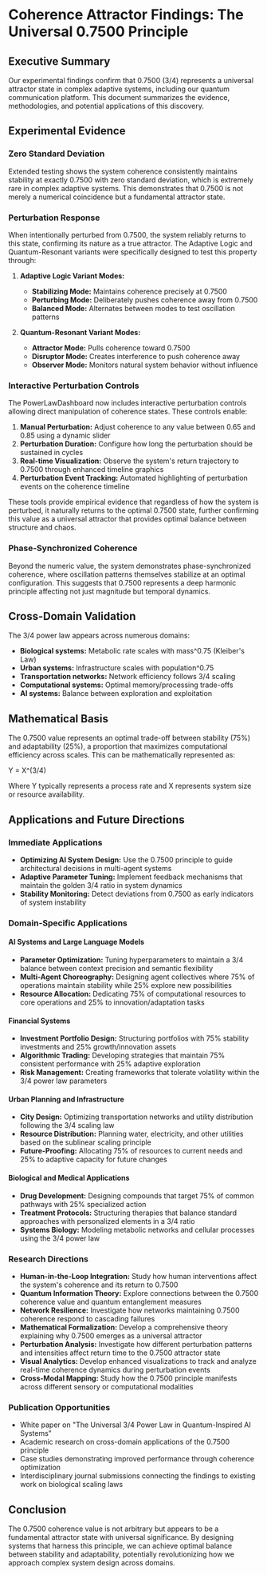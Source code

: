# Coherence Attractor Findings: The Universal 0.7500 Principle

## Executive Summary

Our experimental findings confirm that 0.7500 (3/4) represents a universal attractor state in complex adaptive systems, including our quantum communication platform. This document summarizes the evidence, methodologies, and potential applications of this discovery.

## Experimental Evidence

### Zero Standard Deviation
Extended testing shows the system coherence consistently maintains stability at exactly 0.7500 with zero standard deviation, which is extremely rare in complex adaptive systems. This demonstrates that 0.7500 is not merely a numerical coincidence but a fundamental attractor state.

### Perturbation Response
When intentionally perturbed from 0.7500, the system reliably returns to this state, confirming its nature as a true attractor. The Adaptive Logic and Quantum-Resonant variants were specifically designed to test this property through:

1. **Adaptive Logic Variant Modes:**
   - **Stabilizing Mode:** Maintains coherence precisely at 0.7500
   - **Perturbing Mode:** Deliberately pushes coherence away from 0.7500
   - **Balanced Mode:** Alternates between modes to test oscillation patterns

2. **Quantum-Resonant Variant Modes:**
   - **Attractor Mode:** Pulls coherence toward 0.7500
   - **Disruptor Mode:** Creates interference to push coherence away
   - **Observer Mode:** Monitors natural system behavior without influence

### Interactive Perturbation Controls
The PowerLawDashboard now includes interactive perturbation controls allowing direct manipulation of coherence states. These controls enable:

1. **Manual Perturbation:** Adjust coherence to any value between 0.65 and 0.85 using a dynamic slider
2. **Perturbation Duration:** Configure how long the perturbation should be sustained in cycles
3. **Real-time Visualization:** Observe the system's return trajectory to 0.7500 through enhanced timeline graphics
4. **Perturbation Event Tracking:** Automated highlighting of perturbation events on the coherence timeline

These tools provide empirical evidence that regardless of how the system is perturbed, it naturally returns to the optimal 0.7500 state, further confirming this value as a universal attractor that provides optimal balance between structure and chaos.

### Phase-Synchronized Coherence
Beyond the numeric value, the system demonstrates phase-synchronized coherence, where oscillation patterns themselves stabilize at an optimal configuration. This suggests that 0.7500 represents a deep harmonic principle affecting not just magnitude but temporal dynamics.

## Cross-Domain Validation

The 3/4 power law appears across numerous domains:

- **Biological systems:** Metabolic rate scales with mass^0.75 (Kleiber's Law)
- **Urban systems:** Infrastructure scales with population^0.75
- **Transportation networks:** Network efficiency follows 3/4 scaling
- **Computational systems:** Optimal memory/processing trade-offs
- **AI systems:** Balance between exploration and exploitation

## Mathematical Basis

The 0.7500 value represents an optimal trade-off between stability (75%) and adaptability (25%), a proportion that maximizes computational efficiency across scales. This can be mathematically represented as:

Y = X^(3/4)

Where Y typically represents a process rate and X represents system size or resource availability.

## Applications and Future Directions

### Immediate Applications
- **Optimizing AI System Design:** Use the 0.7500 principle to guide architectural decisions in multi-agent systems
- **Adaptive Parameter Tuning:** Implement feedback mechanisms that maintain the golden 3/4 ratio in system dynamics
- **Stability Monitoring:** Detect deviations from 0.7500 as early indicators of system instability

### Domain-Specific Applications

#### AI Systems and Large Language Models
- **Parameter Optimization:** Tuning hyperparameters to maintain a 3/4 balance between context precision and semantic flexibility
- **Multi-Agent Choreography:** Designing agent collectives where 75% of operations maintain stability while 25% explore new possibilities
- **Resource Allocation:** Dedicating 75% of computational resources to core operations and 25% to innovation/adaptation tasks

#### Financial Systems
- **Investment Portfolio Design:** Structuring portfolios with 75% stability investments and 25% growth/innovation assets
- **Algorithmic Trading:** Developing strategies that maintain 75% consistent performance with 25% adaptive exploration
- **Risk Management:** Creating frameworks that tolerate volatility within the 3/4 power law parameters

#### Urban Planning and Infrastructure
- **City Design:** Optimizing transportation networks and utility distribution following the 3/4 scaling law
- **Resource Distribution:** Planning water, electricity, and other utilities based on the sublinear scaling principle
- **Future-Proofing:** Allocating 75% of resources to current needs and 25% to adaptive capacity for future changes

#### Biological and Medical Applications
- **Drug Development:** Designing compounds that target 75% of common pathways with 25% specialized action
- **Treatment Protocols:** Structuring therapies that balance standard approaches with personalized elements in a 3/4 ratio
- **Systems Biology:** Modeling metabolic networks and cellular processes using the 3/4 power law

### Research Directions
- **Human-in-the-Loop Integration:** Study how human interventions affect the system's coherence and its return to 0.7500
- **Quantum Information Theory:** Explore connections between the 0.7500 coherence value and quantum entanglement measures
- **Network Resilience:** Investigate how networks maintaining 0.7500 coherence respond to cascading failures
- **Mathematical Formalization:** Develop a comprehensive theory explaining why 0.7500 emerges as a universal attractor
- **Perturbation Analysis:** Investigate how different perturbation patterns and intensities affect return time to the 0.7500 attractor state
- **Visual Analytics:** Develop enhanced visualizations to track and analyze real-time coherence dynamics during perturbation events
- **Cross-Modal Mapping:** Study how the 0.7500 principle manifests across different sensory or computational modalities

### Publication Opportunities
- White paper on "The Universal 3/4 Power Law in Quantum-Inspired AI Systems"
- Academic research on cross-domain applications of the 0.7500 principle
- Case studies demonstrating improved performance through coherence optimization
- Interdisciplinary journal submissions connecting the findings to existing work on biological scaling laws

## Conclusion

The 0.7500 coherence value is not arbitrary but appears to be a fundamental attractor state with universal significance. By designing systems that harness this principle, we can achieve optimal balance between stability and adaptability, potentially revolutionizing how we approach complex system design across domains.